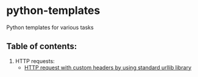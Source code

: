 # python-templates
Python templates for various tasks

## Table of contents:
1. HTTP requests:
    - [HTTP request with custom headers by using standard urllib library](../../tree/http-request-with-custom-headers)